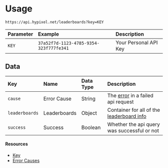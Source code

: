 # Usage
`https://api.hypixel.net/leaderboards?key=KEY`

|Parameter|Example|Description|
|:-|:-|:-|
|`KEY`|`37a52f7d-1123-4785-9354-323f777fe341`|Your Personal API Key|

## Data
|Key|Name|Data Type|Description|
|:-|:-|:-|:-|
|`cause`|Error Cause|String|The [error](https://github.com/HypixelCommunity/Hypixel-Api-Documentation/blob/main/Leaderboards/Errors.md) in a failed api request|
|`leaderboards`|Leaderboards|Object|Container for all of the [leaderboard info](https://github.com/HypixelCommunity/Hypixel-Api-Documentation/tree/main/Leaderboards/leaderboards)|
|`success`|Success|Boolean|Whether the api query was successful or not|

#### Resources
- [Key](https://github.com/HypixelCommunity/Hypixel-Api-Documentation/blob/main/API%20Usage/GetAKey.md)
- [Error Causes](https://github.com/HypixelCommunity/Hypixel-Api-Documentation/blob/main/Leaderboards/Errors.md)